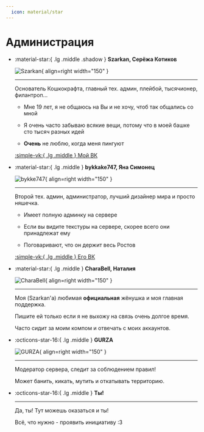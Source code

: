 ```yaml
---
  icon: material/star
---
```


# Администрация

<div class="grid cards" markdown>

-   :material-star:{ .lg .middle .shadow } <span class="shadow">__Szarkan, Серёжа Котиков__</span>

    ![Szarkan](https://cravatar.eu/avatar/Szarkan/600.png){ align=right width="150" }

    ---

    Основатель Кошкокрафта, главный тех. админ, плейбой, тысячионер, филантроп...

    - Мне 19 лет, я не общаюсь на Вы и не хочу, чтоб так общались со мной

    - Я очень часто забываю всякие вещи, потому что в моей башке сто тысяч разных идей

    - **Очень** не люблю, когда меня пингуют

     [:simple-vk:{ .lg .middle } Мой ВК](https://vk.com/szarkan)

</div>
<div class="grid cards" markdown>

-   :material-star:{ .lg .middle } <span class="shadow">__bykkake747, Яна Симонец__</span>

    ![bykke747](https://cravatar.eu/avatar/bykkake747/600.png){ align=right width="150" }

    ---

    Второй тех. админ, администратор, лучший дизайнер мира и просто няшечка.

    - Имеет полную админку на сервере

    - Если вы видите текстуры на сервере, скорее всего они принадлежат ему

    - Поговаривают, что он держит весь Ростов

     [:simple-vk:{ .lg .middle } Его ВК](https://vk.com/men9l_e6yt_co6aku)

</div>

<div class="grid cards" markdown>

-   :material-star:{ .lg .middle } <span class="shadow">__CharaBell, Натал*и*я__</span>

    ![CharaBell](https://cravatar.eu/avatar/CharaBell/600.png){ align=right width="150" }

    ---

    Моя (Szarkan'а) любимая **официальная** жёнушка и моя главная поддержка.

    Пишите ей только если я не выхожу на связь очень долгое время.

    Часто сидит за моим компом и отвечать с моих аккаунтов.

</div>

<div class="grid cards" markdown>

-   :octicons-star-16:{ .lg .middle } <span class="shadow">__GURZA__</span>

    ![GURZA](https://cravatar.eu/avatar/GURZA/600.png){ align=right width="150" }

    ---

    Модератор сервера, следит за соблюдением правил!

    Может банить, кикать, мутить и откатывать территорию.

</div>

<div class="grid cards" markdown>

-   :octicons-star-16:{ .lg .middle }<span class="shadow"> __Ты!__</span>

    ---

    Да, ты! Тут можешь оказаться и ты!

    Всё, что нужно - проявить инициативу :3

</div>